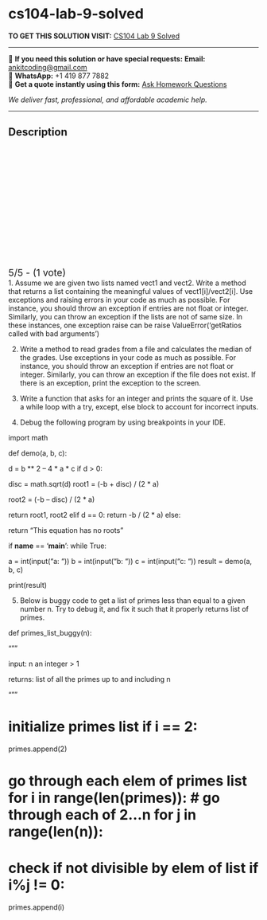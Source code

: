 # cs104-lab-9-solved
**TO GET THIS SOLUTION VISIT:** [CS104 Lab 9 Solved](https://www.ankitcodinghub.com/product/cs-104-solved-11/)


---

📩 **If you need this solution or have special requests:** **Email:** ankitcoding@gmail.com  
📱 **WhatsApp:** +1 419 877 7882  
📄 **Get a quote instantly using this form:** [Ask Homework Questions](https://www.ankitcodinghub.com/services/ask-homework-questions/)

*We deliver fast, professional, and affordable academic help.*

---

<h2>Description</h2>



<div class="kk-star-ratings kksr-auto kksr-align-center kksr-valign-top" data-payload="{&quot;align&quot;:&quot;center&quot;,&quot;id&quot;:&quot;109364&quot;,&quot;slug&quot;:&quot;default&quot;,&quot;valign&quot;:&quot;top&quot;,&quot;ignore&quot;:&quot;&quot;,&quot;reference&quot;:&quot;auto&quot;,&quot;class&quot;:&quot;&quot;,&quot;count&quot;:&quot;1&quot;,&quot;legendonly&quot;:&quot;&quot;,&quot;readonly&quot;:&quot;&quot;,&quot;score&quot;:&quot;5&quot;,&quot;starsonly&quot;:&quot;&quot;,&quot;best&quot;:&quot;5&quot;,&quot;gap&quot;:&quot;4&quot;,&quot;greet&quot;:&quot;Rate this product&quot;,&quot;legend&quot;:&quot;5\/5 - (1 vote)&quot;,&quot;size&quot;:&quot;24&quot;,&quot;title&quot;:&quot;CS104 Lab 9 Solved&quot;,&quot;width&quot;:&quot;138&quot;,&quot;_legend&quot;:&quot;{score}\/{best} - ({count} {votes})&quot;,&quot;font_factor&quot;:&quot;1.25&quot;}">

<div class="kksr-stars">

<div class="kksr-stars-inactive">
            <div class="kksr-star" data-star="1" style="padding-right: 4px">


<div class="kksr-icon" style="width: 24px; height: 24px;"></div>
        </div>
            <div class="kksr-star" data-star="2" style="padding-right: 4px">


<div class="kksr-icon" style="width: 24px; height: 24px;"></div>
        </div>
            <div class="kksr-star" data-star="3" style="padding-right: 4px">


<div class="kksr-icon" style="width: 24px; height: 24px;"></div>
        </div>
            <div class="kksr-star" data-star="4" style="padding-right: 4px">


<div class="kksr-icon" style="width: 24px; height: 24px;"></div>
        </div>
            <div class="kksr-star" data-star="5" style="padding-right: 4px">


<div class="kksr-icon" style="width: 24px; height: 24px;"></div>
        </div>
    </div>

<div class="kksr-stars-active" style="width: 138px;">
            <div class="kksr-star" style="padding-right: 4px">


<div class="kksr-icon" style="width: 24px; height: 24px;"></div>
        </div>
            <div class="kksr-star" style="padding-right: 4px">


<div class="kksr-icon" style="width: 24px; height: 24px;"></div>
        </div>
            <div class="kksr-star" style="padding-right: 4px">


<div class="kksr-icon" style="width: 24px; height: 24px;"></div>
        </div>
            <div class="kksr-star" style="padding-right: 4px">


<div class="kksr-icon" style="width: 24px; height: 24px;"></div>
        </div>
            <div class="kksr-star" style="padding-right: 4px">


<div class="kksr-icon" style="width: 24px; height: 24px;"></div>
        </div>
    </div>
</div>


<div class="kksr-legend" style="font-size: 19.2px;">
            5/5 - (1 vote)    </div>
    </div>
1. Assume we are given two lists named vect1 and vect2. Write a method that returns a list containing the meaningful values of vect1[i]/vect2[i]. Use exceptions and raising errors in your code as much as possible. For instance, you should throw an exception if entries are not float or integer. Similarly, you can throw an exception if the lists are not of same size. In these instances, one exception raise can be raise ValueError(‘getRatios called with bad arguments’)

2. Write a method to read grades from a file and calculates the median of the grades. Use exceptions in your code as much as possible. For instance, you should throw an exception if entries are not float or integer. Similarly, you can throw an exception if the file does not exist. If there is an exception, print the exception to the screen.

3. Write a function that asks for an integer and prints the square of it. Use a while loop with a try, except, else block to account for incorrect inputs.

4. Debug the following program by using breakpoints in your IDE.

import math

def demo(a, b, c):

d = b ** 2 – 4 * a * c if d &gt; 0:

disc = math.sqrt(d) root1 = (-b + disc) / (2 * a)

root2 = (-b – disc) / (2 * a)

return root1, root2 elif d == 0: return -b / (2 * a) else:

return “This equation has no roots”

if __name__ == ‘__main__’: while True:

a = int(input(“a: “)) b = int(input(“b: “)) c = int(input(“c: “)) result = demo(a, b, c)

print(result)

5. Below is buggy code to get a list of primes less than equal to a given number n. Try to debug it, and fix it such that it properly returns list of primes.

def primes_list_buggy(n):

“””

input: n an integer &gt; 1

returns: list of all the primes up to and including n

“””

# initialize primes list if i == 2:

primes.append(2)

# go through each elem of primes list for i in range(len(primes)): # go through each of 2…n for j in range(len(n)):

# check if not divisible by elem of list if i%j != 0:

primes.append(i)
